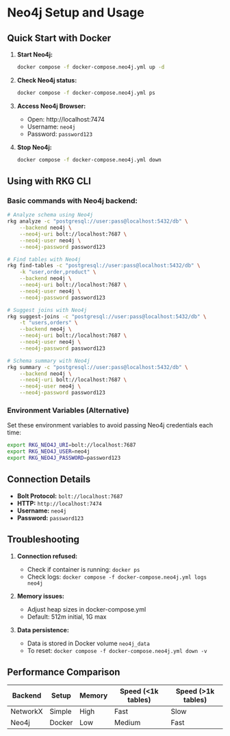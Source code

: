 # Neo4j Setup and Usage

## Quick Start with Docker

1. **Start Neo4j:**
   ```bash
   docker compose -f docker-compose.neo4j.yml up -d
   ```

2. **Check Neo4j status:**
   ```bash
   docker compose -f docker-compose.neo4j.yml ps
   ```

3. **Access Neo4j Browser:**
   - Open: http://localhost:7474
   - Username: `neo4j`
   - Password: `password123`

4. **Stop Neo4j:**
   ```bash
   docker compose -f docker-compose.neo4j.yml down
   ```

## Using with RKG CLI

### Basic commands with Neo4j backend:

```bash
# Analyze schema using Neo4j
rkg analyze -c "postgresql://user:pass@localhost:5432/db" \
    --backend neo4j \
    --neo4j-uri bolt://localhost:7687 \
    --neo4j-user neo4j \
    --neo4j-password password123

# Find tables with Neo4j
rkg find-tables -c "postgresql://user:pass@localhost:5432/db" \
    -k "user,order,product" \
    --backend neo4j \
    --neo4j-uri bolt://localhost:7687 \
    --neo4j-user neo4j \
    --neo4j-password password123

# Suggest joins with Neo4j
rkg suggest-joins -c "postgresql://user:pass@localhost:5432/db" \
    -t "users,orders" \
    --backend neo4j \
    --neo4j-uri bolt://localhost:7687 \
    --neo4j-user neo4j \
    --neo4j-password password123

# Schema summary with Neo4j
rkg summary -c "postgresql://user:pass@localhost:5432/db" \
    --backend neo4j \
    --neo4j-uri bolt://localhost:7687 \
    --neo4j-user neo4j \
    --neo4j-password password123
```

### Environment Variables (Alternative)

Set these environment variables to avoid passing Neo4j credentials each time:

```bash
export RKG_NEO4J_URI=bolt://localhost:7687
export RKG_NEO4J_USER=neo4j
export RKG_NEO4J_PASSWORD=password123
```

## Connection Details

- **Bolt Protocol:** `bolt://localhost:7687`
- **HTTP:** `http://localhost:7474`
- **Username:** `neo4j`
- **Password:** `password123`

## Troubleshooting

1. **Connection refused:**
   - Check if container is running: `docker ps`
   - Check logs: `docker compose -f docker-compose.neo4j.yml logs neo4j`

2. **Memory issues:**
   - Adjust heap sizes in docker-compose.yml
   - Default: 512m initial, 1G max

3. **Data persistence:**
   - Data is stored in Docker volume `neo4j_data`
   - To reset: `docker compose -f docker-compose.neo4j.yml down -v`

## Performance Comparison

| Backend | Setup | Memory | Speed (<1k tables) | Speed (>1k tables) |
|---------|-------|--------|-------------------|-------------------|
| NetworkX | Simple | High | Fast | Slow |
| Neo4j | Docker | Low | Medium | Fast |